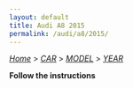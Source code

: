 ```yaml
---
layout: default
title: Audi A8 2015
permalink: /audi/a8/2015/
---
```

[*Home*](/) > [*CAR*](/car/) > [*MODEL*](/car/model/) > [*YEAR*](/car/model/year/)

**Follow the instructions**